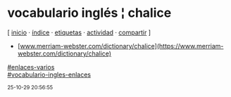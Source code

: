 # vocabulario inglés ¦ chalice
[ [inicio](https://github.com/jucardus/jucardus.github.io/blob/main/index.md) · [índice](https://github.com/jucardus/jucardus.github.io/blob/main/indice.md) · [etiquetas](https://github.com/jucardus/jucardus.github.io/blob/main/etiquetas.md) · [actividad](https://github.com/jucardus/jucardus.github.io/blob/main/actividad.md) · [compartir](https://x.com/intent/tweet?text=vocabulario+ingl%C3%A9s+%C2%A6+chalice+%E2%80%94+Enlaces+varios%2C+Vocabulario+ingl%C3%A9s+(enlaces)%0A%0A%E2%86%92+https%3A%2F%2Fgithub.com%2Fjucardus%2Fjucardus.github.io%2Fblob%2Fmain%2Fv%2Fo%2Fc%2Fvocabulario-ingles-chalice.md%0A%0A%23enlaces_varios_jucardus%0A%23vocabulario_ingles_enlaces_jucardus) ]

* [www.merriam-webster.com/dictionary/chalice](https://www.merriam-webster.com/dictionary/chalice)

[#enlaces-varios](https://github.com/jucardus/jucardus.github.io/blob/main/e/n/enlaces-varios.md)  
[#vocabulario-ingles-enlaces](https://github.com/jucardus/jucardus.github.io/blob/main/v/o/vocabulario-ingles-enlaces.md)

<sup>25-10-29 20:56:55</sup>
